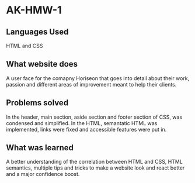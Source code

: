 # AK-HMW-1 
## Languages Used 
HTML and CSS 

## What website does 
A user face for the comapny Horiseon that goes into detail about their work, passion and different areas of improvement meant to help their clients. 

## Problems solved
In the header, main section, aside section and footer section of CSS, was condensed and simplified. 
In the HTML, semantatic HTML was implemented, links were fixed and accessible features were put in.  

## What was learned 
A better understanding of the correlation between HTML and CSS, HTML semantics, multiple tips and tricks to make a website look and react better and a major confidence boost. 